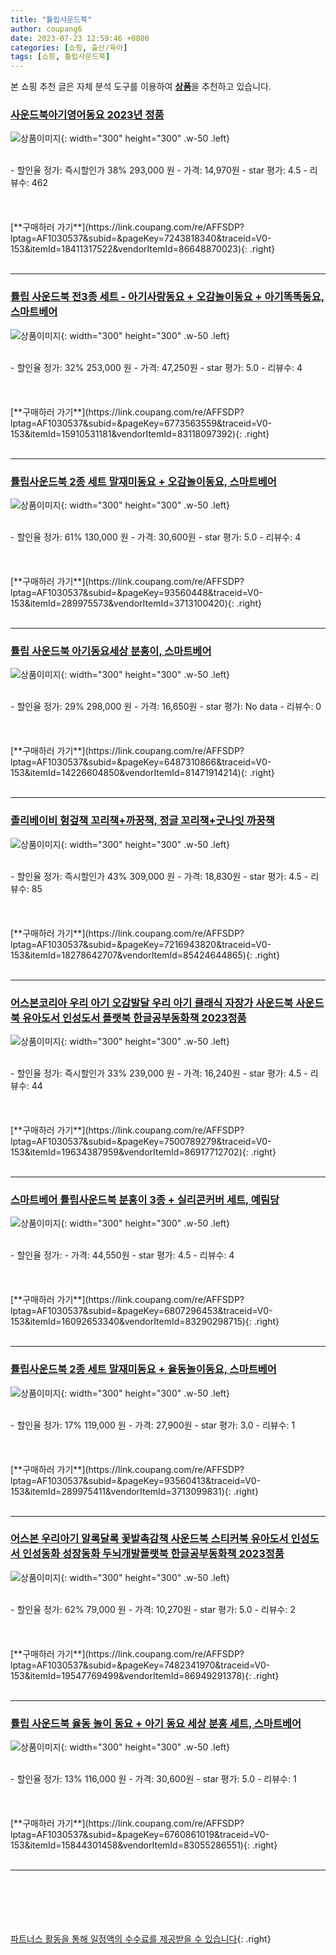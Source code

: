 ```yaml
---
title: "튤립사운드북"
author: coupang6
date: 2023-07-23 12:59:46 +0800
categories: [쇼핑, 출산/육아]
tags: [쇼핑, 튤립사운드북]
---
```


본 쇼핑 추천 글은 자체 분석 도구를 이용하여 [**상품**](https://link.coupang.com/a/bao1ui)을 추천하고 있습니다.

### [사운드북아기영어동요 2023년 정품](https://link.coupang.com/re/AFFSDP?lptag=AF1030537&subid=&pageKey=7243818340&traceid=V0-153&itemId=18411317522&vendorItemId=86648870023)

![상품이미지](https://thumbnail8.coupangcdn.com/thumbnails/remote/230x230ex/image/vendor_inventory/bd7b/7ff8a3c81ce5146f91f40a58f7e4246e2cd3b7426615177221e1c471d25a.jpg){: width="300" height="300" .w-50 .left}


<br>
- 할인율 정가: 즉시할인가 38%  293,000   원
- 가격: 14,970원
- star 평가: 4.5
- 리뷰수: 462
<br>
<br>
<br>
<br>
[**구매하러 가기**](https://link.coupang.com/re/AFFSDP?lptag=AF1030537&subid=&pageKey=7243818340&traceid=V0-153&itemId=18411317522&vendorItemId=86648870023){: .right}
<br>
<br>

---

### [튤립 사운드북 전3종 세트 - 아기사랑동요 + 오감놀이동요 + 아기똑똑동요, 스마트베어](https://link.coupang.com/re/AFFSDP?lptag=AF1030537&subid=&pageKey=6773563559&traceid=V0-153&itemId=15910531181&vendorItemId=83118097392)

![상품이미지](https://thumbnail9.coupangcdn.com/thumbnails/remote/230x230ex/image/vendor_inventory/da9f/94beb9ad60baae1a401d2f03a2601ecc311d3ef766beb440cf16823bbb05.jpg){: width="300" height="300" .w-50 .left}


<br>
- 할인율 정가: 32%  253,000   원
- 가격: 47,250원
- star 평가: 5.0
- 리뷰수: 4
<br>
<br>
<br>
<br>
[**구매하러 가기**](https://link.coupang.com/re/AFFSDP?lptag=AF1030537&subid=&pageKey=6773563559&traceid=V0-153&itemId=15910531181&vendorItemId=83118097392){: .right}
<br>
<br>

---

### [튤립사운드북 2종 세트 말재미동요 + 오감놀이동요, 스마트베어](https://link.coupang.com/re/AFFSDP?lptag=AF1030537&subid=&pageKey=93560448&traceid=V0-153&itemId=289975573&vendorItemId=3713100420)

![상품이미지](https://thumbnail8.coupangcdn.com/thumbnails/remote/230x230ex/image/retail/images/4074714480535331-54d32652-c7eb-4e16-bfef-4e55b562c86b.jpg){: width="300" height="300" .w-50 .left}


<br>
- 할인율 정가: 61%  130,000   원
- 가격: 30,600원
- star 평가: 5.0
- 리뷰수: 4
<br>
<br>
<br>
<br>
[**구매하러 가기**](https://link.coupang.com/re/AFFSDP?lptag=AF1030537&subid=&pageKey=93560448&traceid=V0-153&itemId=289975573&vendorItemId=3713100420){: .right}
<br>
<br>

---

### [튤립 사운드북 아기동요세상 분홍이, 스마트베어](https://link.coupang.com/re/AFFSDP?lptag=AF1030537&subid=&pageKey=6487310866&traceid=V0-153&itemId=14226604850&vendorItemId=81471914214)

![상품이미지](https://thumbnail6.coupangcdn.com/thumbnails/remote/230x230ex/image/retail/images/3653357266333633-20b97842-f659-48f0-b559-6da6ecd3bb1f.jpg){: width="300" height="300" .w-50 .left}


<br>
- 할인율 정가: 29%  298,000   원
- 가격: 16,650원
- star 평가: No data
- 리뷰수: 0
<br>
<br>
<br>
<br>
[**구매하러 가기**](https://link.coupang.com/re/AFFSDP?lptag=AF1030537&subid=&pageKey=6487310866&traceid=V0-153&itemId=14226604850&vendorItemId=81471914214){: .right}
<br>
<br>

---

### [졸리베이비 헝겊책 꼬리책+까꿍책, 정글 꼬리책+굿나잇 까꿍책](https://link.coupang.com/re/AFFSDP?lptag=AF1030537&subid=&pageKey=7216943820&traceid=V0-153&itemId=18278642707&vendorItemId=85424644865)

![상품이미지](https://thumbnail10.coupangcdn.com/thumbnails/remote/230x230ex/image/vendor_inventory/6225/b6628e479edb4875a2cd4d8dc531522208de67f82bba24200191b227c4aa.jpg){: width="300" height="300" .w-50 .left}


<br>
- 할인율 정가: 즉시할인가 43%  309,000   원
- 가격: 18,830원
- star 평가: 4.5
- 리뷰수: 85
<br>
<br>
<br>
<br>
[**구매하러 가기**](https://link.coupang.com/re/AFFSDP?lptag=AF1030537&subid=&pageKey=7216943820&traceid=V0-153&itemId=18278642707&vendorItemId=85424644865){: .right}
<br>
<br>

---

### [어스본코리아 우리 아기 오감발달 우리 아기 클래식 자장가 사운드북 사운드북 유아도서 인성도서 플랫북 한글공부동화책 2023정품](https://link.coupang.com/re/AFFSDP?lptag=AF1030537&subid=&pageKey=7500789279&traceid=V0-153&itemId=19634387959&vendorItemId=86917712702)

![상품이미지](https://thumbnail10.coupangcdn.com/thumbnails/remote/230x230ex/image/vendor_inventory/3888/44713198e160bb2bb8cee6247aa5b275d814a3189d70d3605bd6a46ff199.jpg){: width="300" height="300" .w-50 .left}


<br>
- 할인율 정가: 즉시할인가 33%  239,000   원
- 가격: 16,240원
- star 평가: 4.5
- 리뷰수: 44
<br>
<br>
<br>
<br>
[**구매하러 가기**](https://link.coupang.com/re/AFFSDP?lptag=AF1030537&subid=&pageKey=7500789279&traceid=V0-153&itemId=19634387959&vendorItemId=86917712702){: .right}
<br>
<br>

---

### [스마트베어 튤립사운드북 분홍이 3종 + 실리콘커버 세트, 예림당](https://link.coupang.com/re/AFFSDP?lptag=AF1030537&subid=&pageKey=6807296453&traceid=V0-153&itemId=16092653340&vendorItemId=83290298715)

![상품이미지](https://thumbnail9.coupangcdn.com/thumbnails/remote/230x230ex/image/retail/images/4269434989139867-cf0ee694-d5a6-4d5b-885e-221b6ebc1a7d.jpg){: width="300" height="300" .w-50 .left}


<br>
- 할인율 정가: 
- 가격: 44,550원
- star 평가: 4.5
- 리뷰수: 4
<br>
<br>
<br>
<br>
[**구매하러 가기**](https://link.coupang.com/re/AFFSDP?lptag=AF1030537&subid=&pageKey=6807296453&traceid=V0-153&itemId=16092653340&vendorItemId=83290298715){: .right}
<br>
<br>

---

### [튤립사운드북 2종 세트 말재미동요 + 율동놀이동요, 스마트베어](https://link.coupang.com/re/AFFSDP?lptag=AF1030537&subid=&pageKey=93560413&traceid=V0-153&itemId=289975411&vendorItemId=3713099831)

![상품이미지](https://thumbnail9.coupangcdn.com/thumbnails/remote/230x230ex/image/product/image/vendoritem/2018/12/19/3713099831/87680db1-c4c7-4b3a-bebf-024ce4c5025c.jpg){: width="300" height="300" .w-50 .left}


<br>
- 할인율 정가: 17%  119,000   원
- 가격: 27,900원
- star 평가: 3.0
- 리뷰수: 1
<br>
<br>
<br>
<br>
[**구매하러 가기**](https://link.coupang.com/re/AFFSDP?lptag=AF1030537&subid=&pageKey=93560413&traceid=V0-153&itemId=289975411&vendorItemId=3713099831){: .right}
<br>
<br>

---

### [어스본 우리아기 알록달록 꽃밭촉감책 사운드북 스티커북 유아도서 인성도서 인성동화 성장동화 두뇌개발플랫북 한글공부동화책 2023정품](https://link.coupang.com/re/AFFSDP?lptag=AF1030537&subid=&pageKey=7482341970&traceid=V0-153&itemId=19547769499&vendorItemId=86949291378)

![상품이미지](https://thumbnail9.coupangcdn.com/thumbnails/remote/230x230ex/image/vendor_inventory/dea5/2ada7e768f628bd19116f932c39d9fa2f85b16cf372ebc8f745cbcd1f0bb.jpg){: width="300" height="300" .w-50 .left}


<br>
- 할인율 정가: 62%  79,000   원
- 가격: 10,270원
- star 평가: 5.0
- 리뷰수: 2
<br>
<br>
<br>
<br>
[**구매하러 가기**](https://link.coupang.com/re/AFFSDP?lptag=AF1030537&subid=&pageKey=7482341970&traceid=V0-153&itemId=19547769499&vendorItemId=86949291378){: .right}
<br>
<br>

---

### [튤립 사운드북 율동 놀이 동요 + 아기 동요 세상 분홍 세트, 스마트베어](https://link.coupang.com/re/AFFSDP?lptag=AF1030537&subid=&pageKey=6760861019&traceid=V0-153&itemId=15844301458&vendorItemId=83055286551)

![상품이미지](https://thumbnail9.coupangcdn.com/thumbnails/remote/230x230ex/image/retail/images/4265989894201834-ea226d92-d2ff-4608-a62a-19bf9f25fe01.jpg){: width="300" height="300" .w-50 .left}


<br>
- 할인율 정가: 13%  116,000   원
- 가격: 30,600원
- star 평가: 5.0
- 리뷰수: 1
<br>
<br>
<br>
<br>
[**구매하러 가기**](https://link.coupang.com/re/AFFSDP?lptag=AF1030537&subid=&pageKey=6760861019&traceid=V0-153&itemId=15844301458&vendorItemId=83055286551){: .right}
<br>
<br>

---
<br><br><br><br><br> [파트너스 활동을 통해 일정액의 수수료를 제공받을 수 있습니다](https://link.coupang.com/a/bao1ui){: .right}